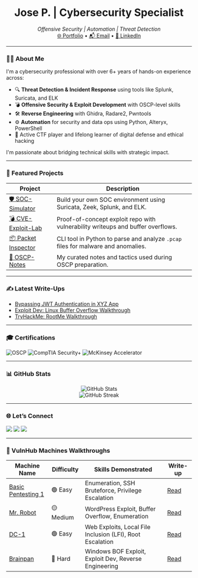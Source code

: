 
<h1 align="center">Jose P. | Cybersecurity Specialist</h1>
<p align="center">
  <em>Offensive Security | Automation | Threat Detection</em><br>
  <a href="https://yourportfolio.com">🌐 Portfolio</a> • 
  <a href="mailto:youremail@example.com">📬 Email</a> • 
  <a href="https://www.linkedin.com/in/yourprofile">🔗 LinkedIn</a>
</p>


---

### 👨‍💻 About Me

I'm a cybersecurity professional with over 6+ years of hands-on experience across:

- 🔍 **Threat Detection & Incident Response** using tools like Splunk, Suricata, and ELK
- 💣 **Offensive Security & Exploit Development** with OSCP-level skills
- 🛠️ **Reverse Engineering** with Ghidra, Radare2, Pwntools
- ⚙️ **Automation** for security and data ops using Python, Alteryx, PowerShell
- 🧠 Active CTF player and lifelong learner of digital defense and ethical hacking

I'm passionate about bridging technical skills with strategic impact.

---

### 🚨 Featured Projects

| Project | Description |
|--------|-------------|
| [🛡️ SOC-Simulator](https://github.com/yourname/soc-simulator) | Build your own SOC environment using Suricata, Zeek, Splunk, and ELK. |
| [💣 CVE-Exploit-Lab](https://github.com/yourname/cve-lab) | Proof-of-concept exploit repo with vulnerability writeups and buffer overflows. |
| [📦 Packet Inspector](https://github.com/yourname/packet-inspector) | CLI tool in Python to parse and analyze `.pcap` files for malware and anomalies. |
| [🧠 OSCP-Notes](https://github.com/yourname/oscp-notes) | My curated notes and tactics used during OSCP preparation. |

---

### ✍️ Latest Write-Ups

- [Bypassing JWT Authentication in XYZ App](https://dev.to/yourname/...)
- [Exploit Dev: Linux Buffer Overflow Walkthrough](https://medium.com/...)
- [TryHackMe: RootMe Walkthrough](https://yourblog.com/thm-rootme)

---

### 🎓 Certifications

![OSCP](https://img.shields.io/badge/OSCP-Passed-informational?logo=offensive-security)
![CompTIA Security+](https://img.shields.io/badge/CompTIA_Security+-Certified-blue?logo=comptia)
![McKinsey Accelerator](https://img.shields.io/badge/McKinsey_Accelerator-Graduate-success)

---

### 📊 GitHub Stats

<p align="center">
  <img src="https://github-readme-stats.vercel.app/api?username=joseperdom0&show_icons=true&theme=tokyonight" alt="GitHub Stats" />
  <br>
  <img src="https://github-readme-streak-stats.herokuapp.com?user=joseperdom0&theme=tokyonight" alt="GitHub Streak" />
</p>

---

### 🌐 Let’s Connect

<p align="left">
  <a href="https://www.linkedin.com/in/yourprofile"><img src="https://img.shields.io/badge/LinkedIn-blue?style=for-the-badge&logo=linkedin" /></a>
  <a href="mailto:youremail@example.com"><img src="https://img.shields.io/badge/Email-red?style=for-the-badge&logo=gmail" /></a>
  <a href="https://yourblog.com"><img src="https://img.shields.io/badge/Blog-grey?style=for-the-badge&logo=ghost" /></a>
</p>

---
### 🧠 VulnHub Machines Walkthroughs

| Machine Name | Difficulty | Skills Demonstrated | Write-up |
|--------------|------------|----------------------|----------|
| [Basic Pentesting 1](https://www.vulnhub.com/entry/basic-pentesting-1,216/) | 🟢 Easy | Enumeration, SSH Bruteforce, Privilege Escalation | [Read](https://yourblog.com/basic-pentesting-1) |
| [Mr. Robot](https://www.vulnhub.com/entry/mr-robot-1,151/) | 🟡 Medium | WordPress Exploit, Buffer Overflow, Enumeration | [Read](https://yourblog.com/mr-robot) |
| [DC-1](https://www.vulnhub.com/entry/dc-1-1,292/) | 🟢 Easy | Web Exploits, Local File Inclusion (LFI), Root Escalation | [Read](https://yourblog.com/dc-1) |
| [Brainpan](https://www.vulnhub.com/entry/brainpan-1,51/) | 🔴 Hard | Windows BOF Exploit, Exploit Dev, Reverse Engineering | [Read](https://yourblog.com/brainpan) |




<!--
**joseperdom0/joseperdom0** is a ✨ _special_ ✨ repository because its `README.md` (this file) appears on your GitHub profile.

Here are some ideas to get you started:

- 🔭 I’m currently working on ...
- 🌱 I’m currently learning ...
- 👯 I’m looking to collaborate on ...
- 🤔 I’m looking for help with ...
- 💬 Ask me about ...
- 📫 How to reach me: ...
- 😄 Pronouns: ...
- ⚡ Fun fact: ...
-->
